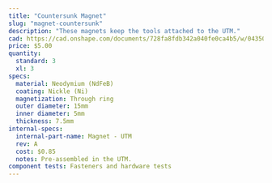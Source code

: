 ```yaml
---
title: "Countersunk Magnet"
slug: "magnet-countersunk"
description: "These magnets keep the tools attached to the UTM."
cad: https://cad.onshape.com/documents/728fa8fdb342a040fe0ca4b5/w/0435033a7c78b02e71d0f721/e/1a301c804db5ca852af78c6e
price: $5.00
quantity:
  standard: 3
  xl: 3
specs:
  material: Neodymium (NdFeB)
  coating: Nickle (Ni)
  magnetization: Through ring
  outer diameter: 15mm
  inner diameter: 5mm
  thickness: 7.5mm
internal-specs:
  internal-part-name: Magnet - UTM
  rev: A
  cost: $0.85
  notes: Pre-assembled in the UTM.
component tests: Fasteners and hardware tests
---
```


